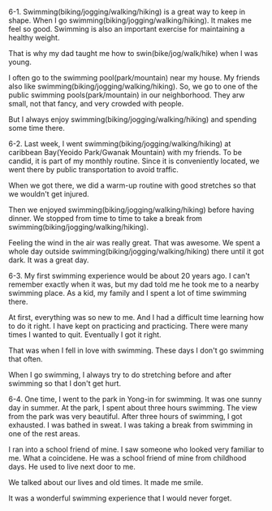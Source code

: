 6-1.
Swimming(biking/jogging/walking/hiking) is a great way to keep in shape. When I go swimming(biking/jogging/walking/hiking). It makes me feel so good. Swimming is also an important exercise for maintaining a healthy weight.

That is why my dad taught me how to swin(bike/jog/walk/hike) when I was young.

I often go to the swimming pool(park/mountain) near my house. My friends also like swimming(biking/jogging/walking/hiking). So, we go to one of the public swimming pools(park/mountain) in our neighborhood. They arw small, not that fancy, and very crowded with people.

But I always enjoy swimming(biking/jogging/walking/hiking) and spending some time there.

6-2.
Last week, I went swimming(biking/jogging/walking/hiking) at caribbean Bay(Yeoido Park/Gwanak Mountain) with my friends. To be candid, it is part of my monthly routine. Since it is conveniently located, we went there by public transportation to avoid traffic.

When we got there, we did a warm-up routine with good stretches so that we wouldn't get injured.

Then we enjoyed swimming(biking/jogging/walking/hiking) before having dinner. We stopped from time to time to take a break from swimming(biking/jogging/walking/hiking).

Feeling the wind in the air was really great. That was awesome. We spent a whole day outside swimming(biking/jogging/walking/hiking) there until it got dark. It was a great day.

6-3.
My first swimming experience would be about 20 years ago. I can't remember exactly when it was, but my dad told me he took me to a nearby swimming place. As a kid, my family and I spent a lot of time swimming there.

At first, everything was so new to me. And I had a difficult time learning how to do it right. I have kept on practicing and practicing. There were many times I wanted to quit. Eventually I got it right.

That was when I fell in love with swimming. These days I don't go swimming that often.

When I go swimming, I always try to do stretching before and after swimming so that I don't get hurt.

6-4.
One time, I went to the park in Yong-in for swimming. It was one sunny day in summer. At the park, I spent about three hours swimming. The view from the park was very beautiful. After three hours of swimming, I got exhausted. I was bathed in sweat. I was taking a break from swimming in one of the rest areas.

I ran into a school friend of mine. I saw someone who looked very familiar to me. What a coincidene. He was a school friend of mine from childhood days. He used to live next door to me.

We talked about our lives and old times. It made me smile.

It was a wonderful swimming experience that I would never forget.
